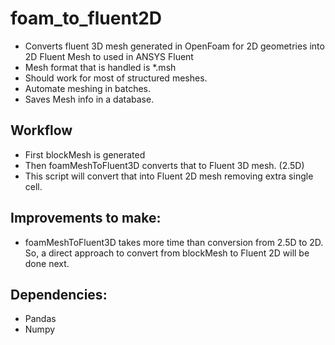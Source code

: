 # foam_to_fluent2D

- Converts fluent 3D mesh generated in OpenFoam for 2D geometries into 2D Fluent Mesh to used in ANSYS Fluent
- Mesh format that is handled is *.msh
- Should work for most of structured meshes.
- Automate meshing in batches.
- Saves Mesh info in a database.

## Workflow
- First blockMesh is generated
- Then foamMeshToFluent3D converts that to Fluent 3D mesh. (2.5D)
- This script will convert that into Fluent 2D mesh removing extra single cell.

## Improvements to make:
- foamMeshToFluent3D takes more time than conversion from 2.5D to 2D. So, a direct approach to convert from blockMesh to Fluent 2D will be done next.

## Dependencies:
- Pandas
- Numpy
